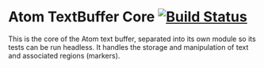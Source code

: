 # Atom TextBuffer Core [![Build Status](https://travis-ci.org/atom/text-buffer.png?branch=master)](https://travis-ci.org/atom/text-buffer)

This is the core of the Atom text buffer, separated into its own module so its
tests can be run headless. It handles the storage and manipulation of text and
associated regions (markers).
